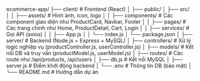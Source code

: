 ecommerce-app/
├── client/                 # Frontend (React)
│   ├── public/
│   ├── src/
│   │   ├── assets/         # Hình ảnh, icon, logo
│   │   ├── components/     # Các component giao diện như ProductCard, Navbar, Footer
│   │   ├── pages/          # Các trang chính như Home, ProductDetail, Cart, Login
│   │   ├── services/       # Gọi API (axios)
│   │   ├── App.js
│   │   └── index.js
│   └── package.json
│
├── server/                 # Backend (Node.js + Express + MySQL)
│   ├── controllers/        # Xử lý logic nghiệp vụ (productController.js, userController.js)
│   ├── models/             # Kết nối DB và truy vấn (productModel.js, userModel.js)
│   ├── routes/             # Các route như /api/products, /api/users
│   ├── db.js               # Kết nối MySQL
│   ├── server.js           # Điểm khởi động backend
│   └── .env                # Thông tin DB (bảo mật)
│
└── README.md               # Hướng dẫn dự án
